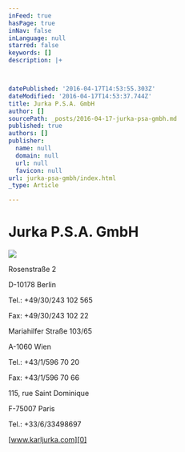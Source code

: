 ```yaml
---
inFeed: true
hasPage: true
inNav: false
inLanguage: null
starred: false
keywords: []
description: |+



datePublished: '2016-04-17T14:53:55.303Z'
dateModified: '2016-04-17T14:53:37.744Z'
title: Jurka P.S.A. GmbH
author: []
sourcePath: _posts/2016-04-17-jurka-psa-gmbh.md
published: true
authors: []
publisher:
  name: null
  domain: null
  url: null
  favicon: null
url: jurka-psa-gmbh/index.html
_type: Article

---
```

# Jurka P.S.A. GmbH
![](https://the-grid-user-content.s3-us-west-2.amazonaws.com/59cb6437-655a-45fe-83a5-fb3d8786efc5.jpg)

Rosenstraße 2

D-10178 Berlin

Tel.: +49/30/243 102 565

Fax: +49/30/243 102 22

Mariahilfer Straße 103/65

A-1060 Wien

Tel.: +43/1/596 70 20

Fax: +43/1/596 70 66

115, rue Saint Dominique

F-75007 Paris

Tel.: +33/6/33498697

[www.karljurka.com][0]

[0]: http://www.karljurka.com/